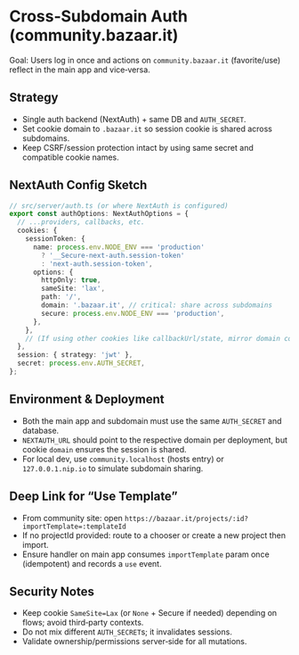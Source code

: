 # Cross‑Subdomain Auth (community.bazaar.it)

Goal: Users log in once and actions on `community.bazaar.it` (favorite/use) reflect in the main app and vice‑versa.

## Strategy
- Single auth backend (NextAuth) + same DB and `AUTH_SECRET`.
- Set cookie domain to `.bazaar.it` so session cookie is shared across subdomains.
- Keep CSRF/session protection intact by using same secret and compatible cookie names.

## NextAuth Config Sketch
```ts
// src/server/auth.ts (or where NextAuth is configured)
export const authOptions: NextAuthOptions = {
  // ...providers, callbacks, etc.
  cookies: {
    sessionToken: {
      name: process.env.NODE_ENV === 'production'
        ? '__Secure-next-auth.session-token'
        : 'next-auth.session-token',
      options: {
        httpOnly: true,
        sameSite: 'lax',
        path: '/',
        domain: '.bazaar.it', // critical: share across subdomains
        secure: process.env.NODE_ENV === 'production',
      },
    },
    // (If using other cookies like callbackUrl/state, mirror domain config)
  },
  session: { strategy: 'jwt' },
  secret: process.env.AUTH_SECRET,
};
```

## Environment & Deployment
- Both the main app and subdomain must use the same `AUTH_SECRET` and database.
- `NEXTAUTH_URL` should point to the respective domain per deployment, but cookie `domain` ensures the session is shared.
- For local dev, use `community.localhost` (hosts entry) or `127.0.0.1.nip.io` to simulate subdomain sharing.

## Deep Link for “Use Template”
- From community site: open `https://bazaar.it/projects/:id?importTemplate=:templateId`
- If no projectId provided: route to a chooser or create a new project then import.
- Ensure handler on main app consumes `importTemplate` param once (idempotent) and records a `use` event.

## Security Notes
- Keep cookie `SameSite=Lax` (or `None` + Secure if needed) depending on flows; avoid third‑party contexts.
- Do not mix different `AUTH_SECRET`s; it invalidates sessions.
- Validate ownership/permissions server‑side for all mutations.

